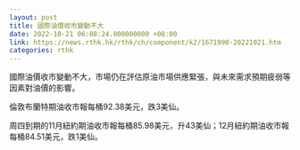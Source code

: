```yaml
---
layout: post
title: 國際油價收市變動不大
date: 2022-10-21 06:08:24.000000000 +08:00
link: https://news.rthk.hk/rthk/ch/component/k2/1671990-20221021.htm
categories: rthk
---
```


國際油價收市變動不大，市場仍在評估原油市場供應緊張，與未來需求預期疲弱等因素對油價的影響。

倫敦布蘭特期油收市報每桶92.38美元，跌3美仙。

周四到期的11月紐約期油收市報每桶85.98美元，升43美仙；12月紐約期油收市報每桶84.51美元，跌1美仙。
